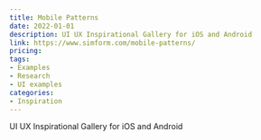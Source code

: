 ```yaml
---
title: Mobile Patterns
date: 2022-01-01
description: UI UX Inspirational Gallery for iOS and Android
link: https://www.simform.com/mobile-patterns/
pricing:
tags: 
- Examples
- Research
- UI examples
categories:
- Inspiration
---
```


UI UX Inspirational Gallery for iOS and Android

